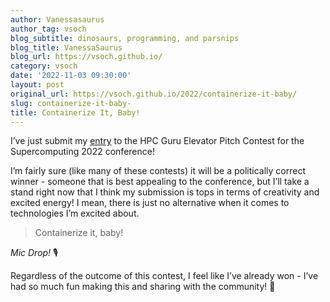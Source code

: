 ```yaml
---
author: Vanessasaurus
author_tag: vsoch
blog_subtitle: dinosaurs, programming, and parsnips
blog_title: VanessaSaurus
blog_url: https://vsoch.github.io/
category: vsoch
date: '2022-11-03 09:30:00'
layout: post
original_url: https://vsoch.github.io/2022/containerize-it-baby/
slug: containerize-it-baby-
title: Containerize It, Baby!
---
```


<p>I’ve just submit my <a href="https://twitter.com/vsoch/status/1588215058009464832" target="_blank">entry</a> to the HPC Guru Elevator Pitch Contest for the Supercomputing 2022 conference!</p>




<p>I’m fairly sure (like many of these contests) it will be a politically correct winner - someone that is best appealing
to the conference, but I’ll take a stand right now that I think my submission is tops in terms of creativity
and excited energy! I mean, there is just no alternative when it comes to technologies I’m excited about.</p>


<blockquote>
  <p>Containerize it, baby!</p>

</blockquote>

<p><em>Mic Drop!</em> 🎙️</p>


<p>Regardless of the outcome of this contest, I feel like I’ve already won - I’ve had so much fun making this and sharing with the community! 🎉️</p>
